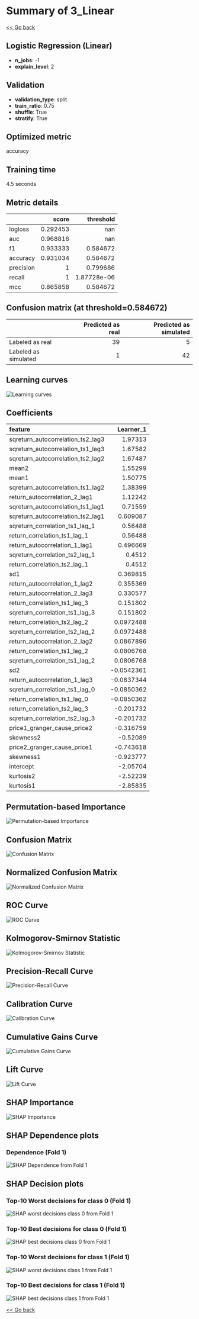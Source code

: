 # Summary of 3_Linear

[<< Go back](../README.md)


## Logistic Regression (Linear)
- **n_jobs**: -1
- **explain_level**: 2

## Validation
 - **validation_type**: split
 - **train_ratio**: 0.75
 - **shuffle**: True
 - **stratify**: True

## Optimized metric
accuracy

## Training time

4.5 seconds

## Metric details
|           |    score |     threshold |
|:----------|---------:|--------------:|
| logloss   | 0.292453 | nan           |
| auc       | 0.968816 | nan           |
| f1        | 0.933333 |   0.584672    |
| accuracy  | 0.931034 |   0.584672    |
| precision | 1        |   0.799686    |
| recall    | 1        |   1.87728e-06 |
| mcc       | 0.865858 |   0.584672    |


## Confusion matrix (at threshold=0.584672)
|                      |   Predicted as real |   Predicted as simulated |
|:---------------------|--------------------:|-------------------------:|
| Labeled as real      |                  39 |                        5 |
| Labeled as simulated |                   1 |                       42 |

## Learning curves
![Learning curves](learning_curves.png)

## Coefficients
| feature                           |   Learner_1 |
|:----------------------------------|------------:|
| sqreturn_autocorrelation_ts2_lag3 |   1.97313   |
| sqreturn_autocorrelation_ts1_lag3 |   1.67582   |
| sqreturn_autocorrelation_ts2_lag2 |   1.67487   |
| mean2                             |   1.55299   |
| mean1                             |   1.50775   |
| sqreturn_autocorrelation_ts1_lag2 |   1.38399   |
| return_autocorrelation_2_lag1     |   1.12242   |
| sqreturn_autocorrelation_ts1_lag1 |   0.71559   |
| sqreturn_autocorrelation_ts2_lag1 |   0.609087  |
| sqreturn_correlation_ts1_lag_1    |   0.56488   |
| return_correlation_ts1_lag_1      |   0.56488   |
| return_autocorrelation_1_lag1     |   0.496669  |
| sqreturn_correlation_ts2_lag_1    |   0.4512    |
| return_correlation_ts2_lag_1      |   0.4512    |
| sd1                               |   0.369815  |
| return_autocorrelation_1_lag2     |   0.355369  |
| return_autocorrelation_2_lag3     |   0.330577  |
| return_correlation_ts1_lag_3      |   0.151802  |
| sqreturn_correlation_ts1_lag_3    |   0.151802  |
| return_correlation_ts2_lag_2      |   0.0972488 |
| sqreturn_correlation_ts2_lag_2    |   0.0972488 |
| return_autocorrelation_2_lag2     |   0.0867896 |
| return_correlation_ts1_lag_2      |   0.0806768 |
| sqreturn_correlation_ts1_lag_2    |   0.0806768 |
| sd2                               |  -0.0542361 |
| return_autocorrelation_1_lag3     |  -0.0837344 |
| sqreturn_correlation_ts1_lag_0    |  -0.0850362 |
| return_correlation_ts1_lag_0      |  -0.0850362 |
| return_correlation_ts2_lag_3      |  -0.201732  |
| sqreturn_correlation_ts2_lag_3    |  -0.201732  |
| price1_granger_cause_price2       |  -0.316759  |
| skewness2                         |  -0.52089   |
| price2_granger_cause_price1       |  -0.743618  |
| skewness1                         |  -0.923777  |
| intercept                         |  -2.05704   |
| kurtosis2                         |  -2.52239   |
| kurtosis1                         |  -2.85835   |


## Permutation-based Importance
![Permutation-based Importance](permutation_importance.png)
## Confusion Matrix

![Confusion Matrix](confusion_matrix.png)


## Normalized Confusion Matrix

![Normalized Confusion Matrix](confusion_matrix_normalized.png)


## ROC Curve

![ROC Curve](roc_curve.png)


## Kolmogorov-Smirnov Statistic

![Kolmogorov-Smirnov Statistic](ks_statistic.png)


## Precision-Recall Curve

![Precision-Recall Curve](precision_recall_curve.png)


## Calibration Curve

![Calibration Curve](calibration_curve_curve.png)


## Cumulative Gains Curve

![Cumulative Gains Curve](cumulative_gains_curve.png)


## Lift Curve

![Lift Curve](lift_curve.png)



## SHAP Importance
![SHAP Importance](shap_importance.png)

## SHAP Dependence plots

### Dependence (Fold 1)
![SHAP Dependence from Fold 1](learner_fold_0_shap_dependence.png)

## SHAP Decision plots

### Top-10 Worst decisions for class 0 (Fold 1)
![SHAP worst decisions class 0 from Fold 1](learner_fold_0_shap_class_0_worst_decisions.png)
### Top-10 Best decisions for class 0 (Fold 1)
![SHAP best decisions class 0 from Fold 1](learner_fold_0_shap_class_0_best_decisions.png)
### Top-10 Worst decisions for class 1 (Fold 1)
![SHAP worst decisions class 1 from Fold 1](learner_fold_0_shap_class_1_worst_decisions.png)
### Top-10 Best decisions for class 1 (Fold 1)
![SHAP best decisions class 1 from Fold 1](learner_fold_0_shap_class_1_best_decisions.png)

[<< Go back](../README.md)
